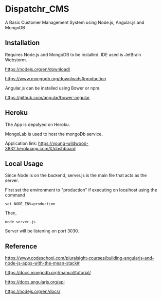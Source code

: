 
# Dispatchr_CMS

A Basic Customer Management System using Node.js, Angular.js and MongoDB

## Installation

Requires Node.js and MongoDB to be installed. IDE used is JetBrain Webstorm.

https://nodejs.org/en/download/

https://www.mongodb.org/downloads#production

Angular.js can be installed using Bower or npm.

https://github.com/angular/bower-angular

## Heroku

The App is depolyed on Heroku.

MongoLab is used to host the mongoDb service.

Application link:  https://young-wildwood-3832.herokuapp.com/#/dashboard

## Local Usage

Since Node is on the backend, server.js is the main file that acts as the server.

First set the environment to "production" if executing on localhost using the command

<code>set NODE_ENV=production</code>

Then,

<code>node server.js</code>

Server will be listening on port 3030.

## Reference

https://www.codeschool.com/pluralsight-courses/building-angularjs-and-node-js-apps-with-the-mean-stack#

https://docs.mongodb.org/manual/tutorial/

https://docs.angularjs.org/api

https://nodejs.org/en/docs/



